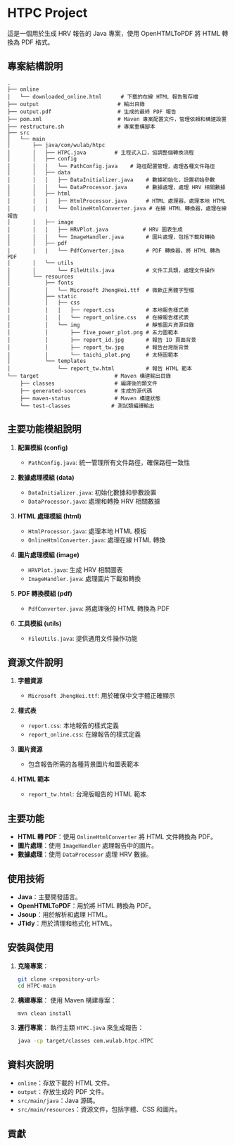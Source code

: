 # HTPC Project

這是一個用於生成 HRV 報告的 Java 專案，使用 OpenHTMLToPDF 將 HTML 轉換為 PDF 格式。

## 專案結構說明

```
.
├── online
│   └── downloaded_online.html      # 下載的在線 HTML 報告暫存檔
├── output                         # 輸出目錄
├── output.pdf                     # 生成的最終 PDF 報告
├── pom.xml                        # Maven 專案配置文件，管理依賴和構建設置
├── restructure.sh                 # 專案重構腳本
├── src
│   └── main
│       ├── java/com/wulab/htpc
│       │   ├── HTPC.java         # 主程式入口，協調整個轉換流程
│       │   ├── config
│       │   │   └── PathConfig.java    # 路徑配置管理，處理各種文件路徑
│       │   ├── data
│       │   │   ├── DataInitializer.java    # 數據初始化，設置初始參數
│       │   │   └── DataProcessor.java      # 數據處理，處理 HRV 相關數據
│       │   ├── html
│       │   │   ├── HtmlProcessor.java      # HTML 處理器，處理本地 HTML
│       │   │   └── OnlineHtmlConverter.java # 在線 HTML 轉換器，處理在線報告
│       │   ├── image
│       │   │   ├── HRVPlot.java           # HRV 圖表生成
│       │   │   └── ImageHandler.java       # 圖片處理，包括下載和轉換
│       │   ├── pdf
│       │   │   └── PdfConverter.java       # PDF 轉換器，將 HTML 轉為 PDF
│       │   └── utils
│       │       └── FileUtils.java          # 文件工具類，處理文件操作
│       └── resources
│           ├── fonts
│           │   └── Microsoft JhengHei.ttf  # 微軟正黑體字型檔
│           ├── static
│           │   ├── css
│           │   │   ├── report.css          # 本地報告樣式表
│           │   │   └── report_online.css   # 在線報告樣式表
│           │   └── img                     # 靜態圖片資源目錄
│           │       ├── five_power_plot.png # 五力圖範本
│           │       ├── report_id.jpg       # 報告 ID 頁面背景
│           │       ├── report_tw.jpg       # 報告台灣版背景
│           │       └── taichi_plot.png     # 太極圖範本
│           └── templates
│               └── report_tw.html          # 報告 HTML 範本
└── target                        # Maven 構建輸出目錄
    ├── classes                   # 編譯後的類文件
    ├── generated-sources         # 生成的源代碼
    ├── maven-status              # Maven 構建狀態
    └── test-classes             # 測試類編譯輸出
```

## 主要功能模組說明

1. **配置模組 (config)**
   - `PathConfig.java`: 統一管理所有文件路徑，確保路徑一致性

2. **數據處理模組 (data)**
   - `DataInitializer.java`: 初始化數據和參數設置
   - `DataProcessor.java`: 處理和轉換 HRV 相關數據

3. **HTML 處理模組 (html)**
   - `HtmlProcessor.java`: 處理本地 HTML 模板
   - `OnlineHtmlConverter.java`: 處理在線 HTML 轉換

4. **圖片處理模組 (image)**
   - `HRVPlot.java`: 生成 HRV 相關圖表
   - `ImageHandler.java`: 處理圖片下載和轉換

5. **PDF 轉換模組 (pdf)**
   - `PdfConverter.java`: 將處理後的 HTML 轉換為 PDF

6. **工具模組 (utils)**
   - `FileUtils.java`: 提供通用文件操作功能

## 資源文件說明

1. **字體資源**
   - `Microsoft JhengHei.ttf`: 用於確保中文字體正確顯示

2. **樣式表**
   - `report.css`: 本地報告的樣式定義
   - `report_online.css`: 在線報告的樣式定義

3. **圖片資源**
   - 包含報告所需的各種背景圖片和圖表範本

4. **HTML 範本**
   - `report_tw.html`: 台灣版報告的 HTML 範本

## 主要功能

- **HTML 轉 PDF**：使用 `OnlineHtmlConverter` 將 HTML 文件轉換為 PDF。
- **圖片處理**：使用 `ImageHandler` 處理報告中的圖片。
- **數據處理**：使用 `DataProcessor` 處理 HRV 數據。

## 使用技術

- **Java**：主要開發語言。
- **OpenHTMLToPDF**：用於將 HTML 轉換為 PDF。
- **Jsoup**：用於解析和處理 HTML。
- **JTidy**：用於清理和格式化 HTML。

## 安裝與使用

1. **克隆專案**：
   ```bash
   git clone <repository-url>
   cd HTPC-main
   ```

2. **構建專案**：
   使用 Maven 構建專案：
   ```bash
   mvn clean install
   ```

3. **運行專案**：
   執行主類 `HTPC.java` 來生成報告：
   ```bash
   java -cp target/classes com.wulab.htpc.HTPC
   ```

## 資料夾說明

- `online`：存放下載的 HTML 文件。
- `output`：存放生成的 PDF 文件。
- `src/main/java`：Java 源碼。
- `src/main/resources`：資源文件，包括字體、CSS 和圖片。

## 貢獻
